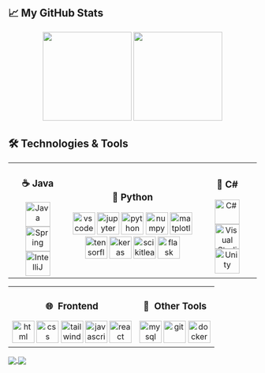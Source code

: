 ## 📈 **My GitHub Stats**

<div align="center">
  <img height="180em" src="https://github-readme-stats.vercel.app/api?username=hampusnilsson1&show_icons=true&hide_border=true&theme=radical" />
  <img height="180em" src="https://github-readme-stats.vercel.app/api/top-langs/?username=hampusnilsson1&layout=compact&hide_border=true&theme=radical" />
</div>

## 🛠️ **Technologies & Tools**

<div align="center">
  <table>
    <tr>
      <td align="center";>
        <h3>☕ Java</h3>
        <img src="https://cdn.jsdelivr.net/gh/devicons/devicon/icons/java/java-original.svg" width="50" height="50" alt="Java" />
        <img src="https://cdn.jsdelivr.net/gh/devicons/devicon/icons/spring/spring-original.svg" width="50" height="50" alt="Spring" />
        <img src="https://cdn.jsdelivr.net/gh/devicons/devicon/icons/intellij/intellij-original.svg" width="50" height="50" alt="IntelliJ" />
      </td>
      <td align="center">
        <h3>🐍 Python</h3>
        <img src="https://cdn.jsdelivr.net/gh/devicons/devicon/icons/vscode/vscode-original.svg" alt="vscode" width="45" height="45"/>
        <img src="https://cdn.jsdelivr.net/gh/devicons/devicon@latest/icons/jupyter/jupyter-original-wordmark.svg" alt="jupyter" width="45" height="45"/>
        <img src="https://cdn.jsdelivr.net/gh/devicons/devicon@latest/icons/python/python-original.svg" alt="python" width="45" height="45"/>
        <img src="https://cdn.jsdelivr.net/gh/devicons/devicon@latest/icons/numpy/numpy-original.svg" alt="numpy" width="45" height="45"/>
        <img src="https://cdn.jsdelivr.net/gh/devicons/devicon@latest/icons/matplotlib/matplotlib-original.svg" alt="matplotlib" width="45" height="45"/>
        <img src="https://cdn.jsdelivr.net/gh/devicons/devicon@latest/icons/tensorflow/tensorflow-original.svg" alt="tensorflow" width="45" height="45"/>
        <img src="https://cdn.jsdelivr.net/gh/devicons/devicon@latest/icons/keras/keras-original.svg" alt="keras" width="45" height="45"/>
        <img src="https://cdn.jsdelivr.net/gh/devicons/devicon@latest/icons/scikitlearn/scikitlearn-original.svg" alt="scikitlearn" width="45" height="45"/>
        <img src="https://cdn.jsdelivr.net/gh/devicons/devicon@latest/icons/flask/flask-original-wordmark.svg" alt="flask" width="45" height="45"/>
      </td>
      <td align="center">
        <h3>🔷 C#</h3>
        <img src="https://cdn.jsdelivr.net/gh/devicons/devicon/icons/csharp/csharp-original.svg" width="50" height="50" alt="C#" />
        <img src="https://cdn.jsdelivr.net/gh/devicons/devicon/icons/visualstudio/visualstudio-original.svg" width="50" height="50" alt="Visual Studio" />
        <img src="https://cdn.jsdelivr.net/gh/devicons/devicon/icons/unity/unity-original.svg" width="50" height="50" alt="Unity" />
      </td>
    </tr>
  </table>
</div>

<div align="center">
  <table>
    <tr>
      <td align="center";>
        <h3>🌐 &nbsp;Frontend</h3>
        <img src="https://cdn.jsdelivr.net/gh/devicons/devicon@latest/icons/html5/html5-original-wordmark.svg" alt="html" width="45" height="45"/>
        <img src="https://cdn.jsdelivr.net/gh/devicons/devicon@latest/icons/css3/css3-original-wordmark.svg" alt="css" width="45" height="45"/>
        <img src="https://cdn.jsdelivr.net/gh/devicons/devicon@latest/icons/tailwindcss/tailwindcss-original.svg" alt="tailwindcss" width="45" height="45"/>
        <img src="https://cdn.jsdelivr.net/gh/devicons/devicon@latest/icons/javascript/javascript-original.svg" alt="javascript" width="45" height="45"/>
        <img src="https://cdn.jsdelivr.net/gh/devicons/devicon@latest/icons/react/react-original.svg" alt="react" width="45" height="45"/>
      </td>
      <td align="center">
        <h3>🔧 &nbsp;Other Tools</h3>
        <img src="https://cdn.jsdelivr.net/gh/devicons/devicon@latest/icons/mysql/mysql-plain-wordmark.svg" alt="mysql" width="45" height="45"/>
        <img src="https://cdn.jsdelivr.net/gh/devicons/devicon@latest/icons/git/git-original.svg" alt="git" width="45" height="45"/>
        <img src="https://cdn.jsdelivr.net/gh/devicons/devicon@latest/icons/docker/docker-original.svg" alt="docker" width="45" height="45"/>
      </td>
    </tr>
  </table>
</div>

<a href="https://github.com/hampusnilsson1/CNN_face_recognition">
  <img align="center" src="https://github-readme-stats.vercel.app/api/pin/?username=hampusnilsson1&repo=CNN_face_recognition&theme=radical" />
</a>
<a href="https://github.com/hampusnilsson1/InventoryManagementSystem">
  <img align="center" src="https://github-readme-stats.vercel.app/api/pin/?username=hampusnilsson1&repo=InventoryManagementSystem&theme=radical" />
</a>
